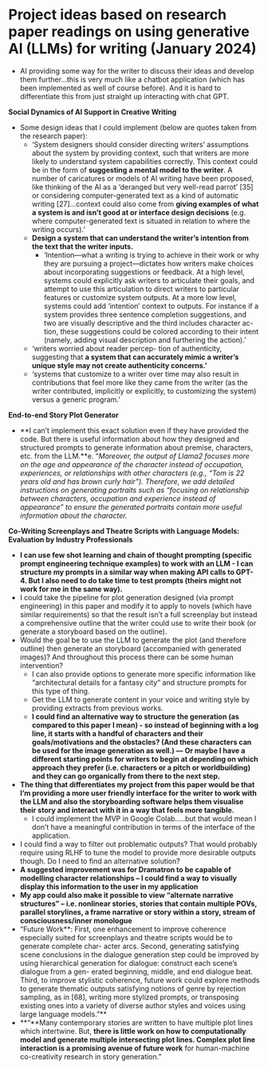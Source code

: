 # Project ideas based on research paper readings on using generative AI (LLMs) for writing (January 2024)

- AI providing some way for the writer to discuss their ideas and develop them further…this is very much like a chatbot application (which has been implemented as well of course before). And it is hard to differentiate this from just straight up interacting with chat GPT.

**Social Dynamics of AI Support in Creative Writing**

- Some design ideas that I could implement (below are quotes taken from the research paper):
    - ‘System designers should consider directing writers’ assumptions about the system by providing context, such that writers are more likely to understand system capabilities correctly. This context could be in the form of **suggesting a mental model to the writer**. A number of caricatures or models of AI writing have been proposed, like thinking of the AI as a ‘deranged but very well-read parrot’ [35] or considering computer-generated text as a kind of automatic writing [27]…context could also come from **giving examples of what a system is and isn’t good at or interface design decisions** (e.g. where computer-generated text is situated in relation to where the writing occurs).’
    - **Design a system that can understand the writer’s intention from the text that the writer inputs.**
        - ‘Intention—what a writing is trying to achieve in their work or why they are pursuing a project—dictates how writers make choices about incorporating suggestions or feedback. At a high level, systems could explicitly ask writers to articulate their goals, and attempt to use this articulation to direct writers to particular features or customize system outputs. At a more low level, systems could add ‘intention’ context to outputs. For instance if a system provides three sentence completion suggestions, and two are visually descriptive and the third includes character ac- tion, these suggestions could be colored according to their intent (namely, adding visual description and furthering the action).’
    - ‘writers worried about reader percep- tion of authenticity, suggesting that **a system that can accurately mimic a writer’s unique style may not create authenticity concerns.’**
    - ‘systems that customize to a writer over time may also result in contributions that feel more like they came from the writer (as the writer contributed, implicitly or explicitly, to customizing the system) versus a generic program.’

**End-to-end Story Plot Generator**

- **I can’t implement this exact solution even if they have provided the code. But there is useful information about how they designed and structured prompts to generate information about premise, characters, etc. from the LLM.**e. “*Moreover, the output of Llama2 focuses more on the age and appearance of the character instead of occupation, experiences, or relationships with other characters (e.g., “Tom is 22 years old and has brown curly hair”). Therefore, we add detailed instructions on generating portraits such as “focusing on relationship between characters, occupation and experience instead of appearance” to ensure the generated portraits contain more useful information about the character.*

**Co-Writing Screenplays and Theatre Scripts with Language Models: Evaluation by Industry Professionals**

- **I can use few shot learning and chain of thought prompting (specific prompt engineering technique examples) to work with an LLM - I can structure my prompts in a similar way when making API calls to GPT-4. But I also need to do take time to test prompts (theirs might not work for me in the same way).**
- I could take the pipeline for plot generation designed (via prompt engineering) in this paper and modify it to apply to novels (which have similar requirements) so that the result isn’t a full screenplay but instead a comprehensive outline that the writer could use to write their book (or generate a storyboard based on the outline).
- Would the goal be to use the LLM to generate the plot (and therefore outline) then generate an storyboard (accompanied with generated images)? And throughout this process there can be some human intervention?
    - I can also provide options to generate more specific information like “architectural details for a fantasy city” and structure prompts for this type of thing.
    - Get the LLM to generate content in your voice and writing style by providing extracts from previous works.
    - **I could find an alternative way to structure the generation (as compared to this paper I mean) - so instead of beginning with a log line, it starts with a handful of characters and their goals/motivations and the obstacles? (And these characters can be used for the image generation as well.) –– Or maybe I have a different starting points for writers to begin at depending on which approach they prefer (i.e. characters or a pitch or worldbuilding) and they can go organically from there to the next step.**
- **The thing that differentiates my project from this paper would be that I’m providing a more user friendly interface for the writer to work with the LLM and also the storyboarding software helps them visualise their story and interact with it in a way that feels more tangible.**
    - I could implement the MVP in Google Colab…..but that would mean I don’t have a meaningful contribution in terms of the interface of the application.
- I could find a way to filter out problematic outputs? That would probably require using RLHF to tune the model to provide more desirable outputs though. Do I need to find an alternative solution?
- **A suggested improvement was for Dramatron to be capable of modelling character relationships – I could find a way to visually display this information to the user in my application**
- **My app could also make it possible to view “alternate narrative structures” – i.e. nonlinear stories, stories that contain multiple POVs, parallel storylines, a frame narrative or story within a story, stream of consciousness/inner monologue**
- “Future Work**: First, one enhancement to improve coherence especially suited for screenplays and theatre scripts would be to generate complete char- acter arcs. Second, generating satisfying scene conclusions in the dialogue generation step could be improved by using hierarchical generation for dialogue: construct each scene’s dialogue from a gen- erated beginning, middle, and end dialogue beat. Third, to improve stylistic coherence, future work could explore methods to generate thematic outputs satisfying notions of genre by rejection sampling, as in [68], writing more stylized prompts, or transposing existing ones into a variety of diverse author styles and voices using large language models.”**
- **“**Many contemporary stories are written to have multiple plot lines which intertwine. But, **there is little work on how to computationally model and generate multiple intersecting plot lines. Complex plot line interaction is a promising avenue of future work** for human-machine co-creativity research in story generation.”
